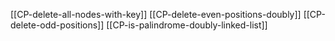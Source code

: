 [[CP-delete-all-nodes-with-key]]
[[CP-delete-even-positions-doubly]]
[[CP-delete-odd-positions]]
[[CP-is-palindrome-doubly-linked-list]]

